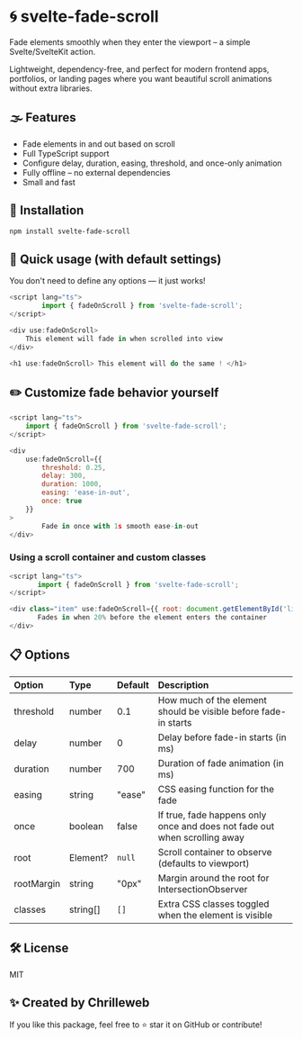 # 🌀 svelte-fade-scroll

Fade elements smoothly when they enter the viewport – a simple Svelte/SvelteKit action.

Lightweight, dependency-free, and perfect for modern frontend apps, portfolios, or landing pages where you want beautiful scroll animations without extra libraries.

## 🌫️ Features

- Fade elements in and out based on scroll
- Full TypeScript support
- Configure delay, duration, easing, threshold, and once-only animation
- Fully offline – no external dependencies
- Small and fast

## 🚀 Installation

```bash
npm install svelte-fade-scroll
```

## 🚀 Quick usage (with default settings)

You don't need to define any options — it just works!

```js
<script lang="ts">
        import { fadeOnScroll } from 'svelte-fade-scroll';
</script>

<div use:fadeOnScroll>
	This element will fade in when scrolled into view
</div>

<h1 use:fadeOnScroll> This element will do the same ! </h1>
```

## ✏️ Customize fade behavior yourself

```js
<script lang="ts">
	import { fadeOnScroll } from 'svelte-fade-scroll';
</script>

<div
	use:fadeOnScroll={{
		threshold: 0.25,
		delay: 300,
		duration: 1000,
		easing: 'ease-in-out',
		once: true
	}}
>
        Fade in once with 1s smooth ease-in-out
</div>
```

### Using a scroll container and custom classes

```js
<script lang="ts">
       import { fadeOnScroll } from 'svelte-fade-scroll';
</script>

<div class="item" use:fadeOnScroll={{ root: document.getElementById('list'), rootMargin: '0px 0px -20% 0px', classes: ['visible'] }}>
       Fades in when 20% before the element enters the container
</div>
```

## 📋 Options

| Option    | Type    | Default | Description |
|:----------|:--------|:--------|:------------|
| threshold  | number   | 0.1     | How much of the element should be visible before fade-in starts |
| delay      | number   | 0       | Delay before fade-in starts (in ms) |
| duration   | number   | 700     | Duration of fade animation (in ms) |
| easing     | string   | "ease"  | CSS easing function for the fade |
| once       | boolean  | false   | If true, fade happens only once and does not fade out when scrolling away |
| root       | Element? | `null`  | Scroll container to observe (defaults to viewport) |
| rootMargin | string   | "0px"   | Margin around the root for IntersectionObserver |
| classes    | string[] | `[]`    | Extra CSS classes toggled when the element is visible |

## 🛠 License
MIT

## ✨ Created by Chrilleweb
If you like this package, feel free to ⭐️ star it on GitHub or contribute!
